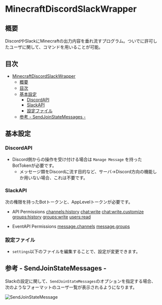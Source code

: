# MinecraftDiscordSlackWrapper

## 概要

DiscordやSlackにMinecraftの出力内容を垂れ流すプログラム。ついでに許可したユーザに関して、コマンドを用いることが可能。

## 目次

<!-- TOC -->

- [MinecraftDiscordSlackWrapper](#minecraftdiscordslackwrapper)
    - [概要](#概要)
    - [目次](#目次)
    - [基本設定](#基本設定)
        - [DiscordAPI](#discordapi)
        - [SlackAPI](#slackapi)
        - [設定ファイル](#設定ファイル)
    - [参考 - SendJoinStateMessages -](#参考---sendjoinstatemessages--)

<!-- /TOC -->

## 基本設定

### DiscordAPI

- Discord側からの操作を受け付ける場合は `Manage Message` を持ったBotTokenが必要です。
  - メッセージ類をDiscordに流す目的など、サーバ→Discord方向の機能しか用いない場合、これは不要です。

### SlackAPI

次の権限を持ったBotトークンと、AppLevelトークンが必要です。

- API Permissions
[channels:history](https://api.slack.com/scopes/channels:history)
[chat:write](https://api.slack.com/scopes/chat:write)
[chat:write.customize](https://api.slack.com/scopes/chat:write.customize)
[groups:history](https://api.slack.com/scopes/groups:history)
[groups:write](https://api.slack.com/scopes/groups:write)
[users:read](https://api.slack.com/scopes/users:read)


- EventAPI Permissions
[message.channels](https://api.slack.com/events/message.channels) 
[message.groups](https://api.slack.com/events/message.groups)    

### 設定ファイル

- `settings`以下のファイルを編集することで、設定が変更できます。

## 参考 - SendJoinStateMessages -

Slackの設定に関して、`SendJoinStateMessages`のオプションを指定する場合、次のようなフォーマットのユーザ一覧が表示されるようになります。

![SendJoinStateMessage](https://gyazo.com/b7327b2af897355258819807b4692be2.png)
